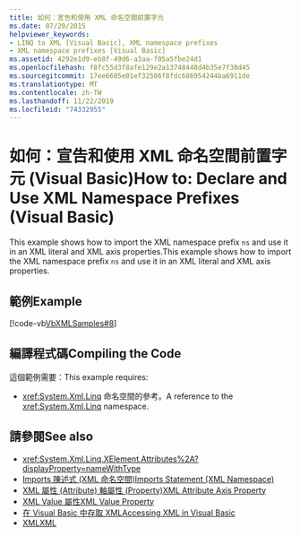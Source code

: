 ```yaml
---
title: 如何：宣告和使用 XML 命名空間前置字元
ms.date: 07/20/2015
helpviewer_keywords:
- LINQ to XML [Visual Basic], XML namespace prefixes
- XML namespace prefixes [Visual Basic]
ms.assetid: 4292e1d9-eb8f-49d6-a3aa-f05a5fbe24d1
ms.openlocfilehash: f8fc55d3f8afe129e2a13748448d4b35e7f30d45
ms.sourcegitcommit: 17ee6605e01ef32506f8fdc686954244ba6911de
ms.translationtype: MT
ms.contentlocale: zh-TW
ms.lasthandoff: 11/22/2019
ms.locfileid: "74332955"
---
```

# <a name="how-to-declare-and-use-xml-namespace-prefixes-visual-basic"></a><span data-ttu-id="a478e-102">如何：宣告和使用 XML 命名空間前置字元 (Visual Basic)</span><span class="sxs-lookup"><span data-stu-id="a478e-102">How to: Declare and Use XML Namespace Prefixes (Visual Basic)</span></span>
<span data-ttu-id="a478e-103">This example shows how to import the XML namespace prefix `ns` and use it in an XML literal and XML axis properties.</span><span class="sxs-lookup"><span data-stu-id="a478e-103">This example shows how to import the XML namespace prefix `ns` and use it in an XML literal and XML axis properties.</span></span>  
  
## <a name="example"></a><span data-ttu-id="a478e-104">範例</span><span class="sxs-lookup"><span data-stu-id="a478e-104">Example</span></span>  
 [!code-vb[VbXMLSamples#8](~/samples/snippets/visualbasic/VS_Snippets_VBCSharp/VbXMLSamples/VB/XMLSamples3.vb#8)]  
  
## <a name="compiling-the-code"></a><span data-ttu-id="a478e-105">編譯程式碼</span><span class="sxs-lookup"><span data-stu-id="a478e-105">Compiling the Code</span></span>  
 <span data-ttu-id="a478e-106">這個範例需要：</span><span class="sxs-lookup"><span data-stu-id="a478e-106">This example requires:</span></span>  
  
- <span data-ttu-id="a478e-107"><xref:System.Xml.Linq> 命名空間的參考。</span><span class="sxs-lookup"><span data-stu-id="a478e-107">A reference to the <xref:System.Xml.Linq> namespace.</span></span>  
  
## <a name="see-also"></a><span data-ttu-id="a478e-108">請參閱</span><span class="sxs-lookup"><span data-stu-id="a478e-108">See also</span></span>

- <xref:System.Xml.Linq.XElement.Attributes%2A?displayProperty=nameWithType>
- [<span data-ttu-id="a478e-109">Imports 陳述式 (XML 命名空間)</span><span class="sxs-lookup"><span data-stu-id="a478e-109">Imports Statement (XML Namespace)</span></span>](../../../../visual-basic/language-reference/statements/imports-statement-xml-namespace.md)
- [<span data-ttu-id="a478e-110">XML 屬性 (Attribute) 軸屬性 (Property)</span><span class="sxs-lookup"><span data-stu-id="a478e-110">XML Attribute Axis Property</span></span>](../../../../visual-basic/language-reference/xml-axis/xml-attribute-axis-property.md)
- [<span data-ttu-id="a478e-111">XML Value 屬性</span><span class="sxs-lookup"><span data-stu-id="a478e-111">XML Value Property</span></span>](../../../../visual-basic/language-reference/xml-axis/xml-value-property.md)
- [<span data-ttu-id="a478e-112">在 Visual Basic 中存取 XML</span><span class="sxs-lookup"><span data-stu-id="a478e-112">Accessing XML in Visual Basic</span></span>](../../../../visual-basic/programming-guide/language-features/xml/accessing-xml.md)
- [<span data-ttu-id="a478e-113">XML</span><span class="sxs-lookup"><span data-stu-id="a478e-113">XML</span></span>](../../../../visual-basic/programming-guide/language-features/xml/index.md)
